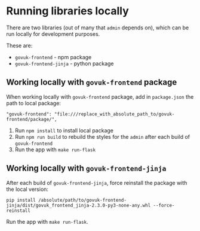 # Running libraries locally

There are two libraries (out of many that `admin` depends on), which can be run locally for development purposes.

These are:

* `govuk-frontend` - npm package
* `govuk-frontend-jinja` - python package

## Working locally with `govuk-frontend` package

When working locally with `govuk-frontend` package, add in `package.json` the path to local package:

```
"govuk-frontend": "file:///replace_with_absolute_path_to/govuk-frontend/package/",
```

1. Run `npm install` to install local package
1. Run `npm run build` to rebuild the styles for the `admin` after each build of `govuk-frontend`
1. Run the app with `make run-flask`

## Working locally with `govuk-frontend-jinja`

After each build of `govuk-frontend-jinja`, force reinstall the package with the local version:

```
pip install /absolute/path/to/govuk-frontend-jinja/dist/govuk_frontend_jinja-2.3.0-py3-none-any.whl --force-reinstall
```

Run the app with `make run-flask`.